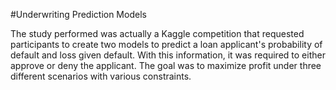 #Underwriting Prediction Models

The study performed was actually a Kaggle competition that requested participants to create two models to predict a loan applicant's probability of default and loss given default. With this information, it was required to either approve or deny the applicant. The goal was to maximize profit under three different scenarios with various constraints. 
